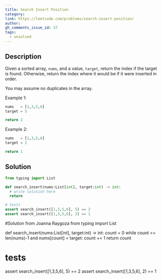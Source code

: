 ```yaml
---
title: Search Insert Position
category:
link: https://leetcode.com/problems/search-insert-position/
author:
gh_comments_issue_id: 37
tags:
  - unsolved
---
```


## Description

Given a sorted array, `nums`, and a value, `target`, return the index if the target is found. Otherwise, return the index where it would be if it were inserted in order.

You may assume no duplicates in the array.

Example 1:
```python
nums   = [1,3,5,6]
target = 5

return 2
```
Example 2:
```python
nums   = [1,3,5,6]
target = 2

return 1
```

## Solution

```python
from typing import List

def search_insert(nums:List[int], target:int) -> int:
  # write solution here
  return

# tests
assert search_insert([1,3,5,6], 5) == 2
assert search_insert([1,3,5,6], 2) == 1
```

#Solution from Joanna Raygoza
from typing import List


def search_insert(nums:List[int], target:int) -> int:
	count = 0
	while count <= len(nums)-1 and nums[count] < target:
		count += 1
	return count

# tests
assert search_insert([1,3,5,6], 5) == 2
assert search_insert([1,3,5,6], 2) == 1
